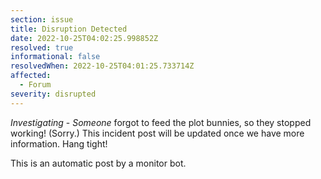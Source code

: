 ```yaml
---
section: issue
title: Disruption Detected
date: 2022-10-25T04:02:25.998852Z
resolved: true
informational: false
resolvedWhen: 2022-10-25T04:01:25.733714Z
affected:
  - Forum
severity: disrupted
---
```

*Investigating* - _Someone_ forgot to feed the plot bunnies, so they stopped working! (Sorry.) This incident post will be updated once we have more information. Hang tight!

This is an automatic post by a monitor bot.
        